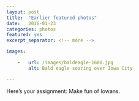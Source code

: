 ```yaml
---
layout: post
title:  "Earlier featured photos"
date:   2016-01-23
categories: photos
featured: yes
excerpt_separator: <!-- more -->

images:

    -   url: /images/baldeagle-1600.jpg
        alt: Bald eagle soaring over Iowa City

---
```


Here’s your assignment: Make fun of Iowans.